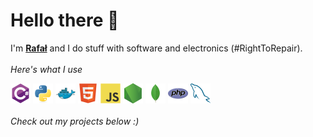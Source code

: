 # Hello there 👋
I'm [**Rafał**](https://github.com/rara64/) and I do stuff with software and electronics (#RightToRepair).
<br><br>
<i>Here's what I use</i>
<div>
  <img src="https://raw.githubusercontent.com/devicons/devicon/master/icons/csharp/csharp-original.svg" style="height: 32px;">
  <img src="https://raw.githubusercontent.com/devicons/devicon/master/icons/python/python-original.svg" style="height: 32px;">
  <img src="https://raw.githubusercontent.com/devicons/devicon/master/icons/docker/docker-original.svg" style="height: 32px;">
  <img src="https://raw.githubusercontent.com/devicons/devicon/master/icons/html5/html5-original.svg" style="height: 32px;">
  <img src="https://raw.githubusercontent.com/devicons/devicon/master/icons/javascript/javascript-original.svg" style="height: 32px;">
  <img src="https://raw.githubusercontent.com/devicons/devicon/master/icons/nodejs/nodejs-original.svg" style="height: 32px;">
  <img src="https://raw.githubusercontent.com/devicons/devicon/master/icons/mongodb/mongodb-original.svg" style="height: 32px;">
  <img src="https://raw.githubusercontent.com/devicons/devicon/master/icons/php/php-original.svg" style="height: 32px;">
  <img src="https://raw.githubusercontent.com/devicons/devicon/master/icons/mysql/mysql-original.svg" style="height: 32px;">
</div>
<br>
<i>Check out my projects below :)</i>
